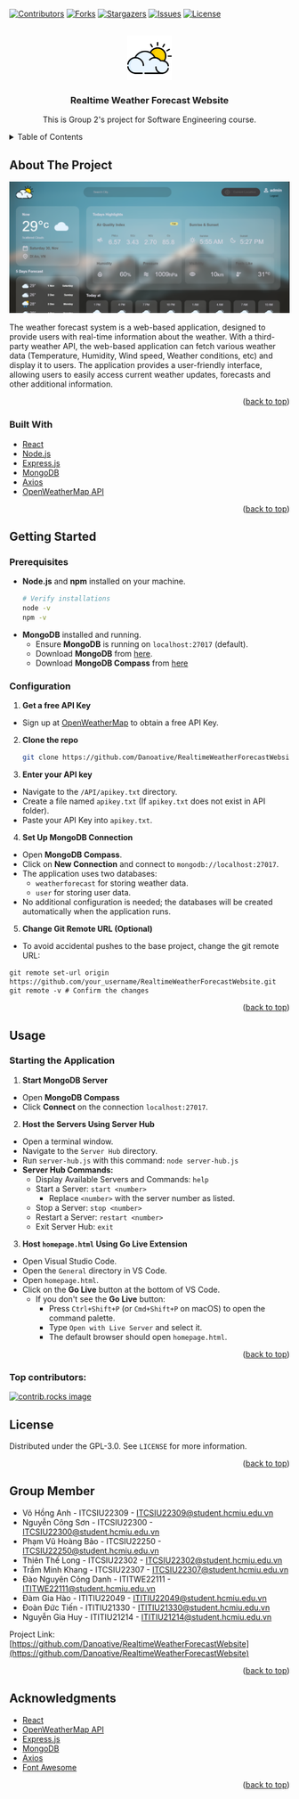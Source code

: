 <!-- Improved compatibility of back to top link: See: https://github.com/othneildrew/Best-README-Template/pull/73 -->
<a id="readme-top"></a>
<!--
*** Thanks for checking out the Best-README-Template. If you have a suggestion
*** that would make this better, please fork the repo and create a pull request
*** or simply open an issue with the tag "enhancement".
*** Don't forget to give the project a star!
*** Thanks again! Now go create something AMAZING! :D
-->



<!-- PROJECT SHIELDS -->
<!--
*** I'm using markdown "reference style" links for readability.
*** Reference links are enclosed in brackets [ ] instead of parentheses ( ).
*** See the bottom of this document for the declaration of the reference variables
*** for contributors-url, forks-url, etc. This is an optional, concise syntax you may use.
*** https://www.markdownguide.org/basic-syntax/#reference-style-links
-->
[![Contributors][contributors-shield]][contributors-url]
[![Forks][forks-shield]][forks-url]
[![Stargazers][stars-shield]][stars-url]
[![Issues][issues-shield]][issues-url]
[![License][license-shield]][license-url]



<!-- PROJECT LOGO -->
<br />
<div align="center">
  <a href="https://github.com/Danoative/RealtimeWeatherForecastWebsite">
    <img src="/General/assets/css/imgGenUi/logo.png" alt="Logo" width="80" height="80">
  </a>

<h3 align="center">Realtime Weather Forecast Website</h3>

  <p align="center">
    This is Group 2's project for Software Engineering course.
  </p>
</div>



<!-- TABLE OF CONTENTS -->
<details>
  <summary>Table of Contents</summary>
  <ol>
    <li>
      <a href="#about-the-project">About The Project</a>
      <ul>
        <li><a href="#built-with">Built With</a></li>
      </ul>
    </li>
    <li>
      <a href="#getting-started">Getting Started</a>
      <ul>
        <li><a href="#prerequisites">Prerequisites</a></li>
        <li><a href="#installation">Installation</a></li>
      </ul>
    </li>
    <li><a href="#usage">Usage</a></li>
    <li><a href="#license">License</a></li>
    <li><a href="#contact">Group Member</a></li>
    <li><a href="#acknowledgments">Acknowledgments</a></li>
  </ol>
</details>



<!-- ABOUT THE PROJECT -->
## About The Project

[![Product Name Screen Shot][product-screenshot]](https://example.com)

The weather forecast system is a web-based application, designed to provide users with real-time information about the weather. With a third-party weather API, the web-based application can fetch various weather data (Temperature, Humidity, Wind speed, Weather conditions, etc) and display it to users. The application provides a user-friendly interface, allowing users to easily access current weather updates, forecasts and other additional information.


<p align="right">(<a href="#readme-top">back to top</a>)</p>



### Built With

- [React](https://reactjs.org/)
- [Node.js](https://nodejs.org/)
- [Express.js](https://expressjs.com/)
- [MongoDB](https://www.mongodb.com/)
- [Axios](https://axios-http.com/)
- [OpenWeatherMap API](https://openweathermap.org/api)

<p align="right">(<a href="#readme-top">back to top</a>)</p>



<!-- GETTING STARTED -->
## Getting Started



### Prerequisites

- **Node.js** and **npm** installed on your machine.
  ```sh
  # Verify installations
  node -v
  npm -v
  ```
- **MongoDB** installed and running.
    - Ensure **MongoDB** is running on `localhost:27017` (default).
    - Download **MongoDB** from [here](https://www.mongodb.com/try/download/community).
    - Download **MongoDB Compass** from [here](https://www.mongodb.com/try/download/compass)

### Configuration

1. **Get a free API Key**
- Sign up at [OpenWeatherMap](https://openweathermap.org/) to obtain a free API Key.
2. **Clone the repo**
   ```sh
   git clone https://github.com/Danoative/RealtimeWeatherForecastWebsite.git
   ```
3. **Enter your API key**
- Navigate to the `/API/apikey.txt` directory.
- Create a file named `apikey.txt` (If `apikey.txt` does not exist in API folder).
- Paste your API Key into `apikey.txt`.

4. **Set Up MongoDB Connection**
- Open **MongoDB Compass**.
- Click on **New Connection** and connect to `mongodb://localhost:27017`.
- The application uses two databases:
    - `weatherforecast` for storing weather data.
    - `user` for storing user data.
- No additional configuration is needed; the databases will be created automatically when the application runs.

5. **Change Git Remote URL (Optional)**
- To avoid accidental pushes to the base project, change the git remote URL:
```
git remote set-url origin https://github.com/your_username/RealtimeWeatherForecastWebsite.git
git remote -v # Confirm the changes
```


<p align="right">(<a href="#readme-top">back to top</a>)</p>



<!-- USAGE EXAMPLES -->
## Usage

### Starting the Application

1. **Start MongoDB Server**
- Open **MongoDB Compass**
- Click **Connect** on the connection `localhost:27017`.

2. **Host the Servers Using Server Hub**
- Open a terminal window.
- Navigate to the `Server Hub` directory.
- Run `server-hub.js` with this command: ```node server-hub.js```
- **Server Hub Commands:**
    - Display Available Servers and Commands: `help`
    - Start a Server: `start <number>`
        - Replace `<number>` with the server number as listed.
    - Stop a Server: `stop <number>`
    - Restart a Server: `restart <number>`
    - Exit Server Hub: `exit`

3. **Host `homepage.html` Using Go Live Extension**
- Open Visual Studio Code.
- Open the `General` directory in VS Code.
- Open `homepage.html`.
- Click on the **Go Live** button at the bottom of VS Code.
    - If you don't see the **Go Live** button:
        - Press `Ctrl+Shift+P` (or `Cmd+Shift+P` on macOS) to open the command palette.
        - Type `Open with Live Server` and select it.
        - The default browser should open `homepage.html`.



<p align="right">(<a href="#readme-top">back to top</a>)</p>





### Top contributors:

<a href="https://github.com/Danoative/RealtimeWeatherForecastWebsite/graphs/contributors">
  <img src="https://contrib.rocks/image?repo=Danoative/RealtimeWeatherForecastWebsite" alt="contrib.rocks image" />
</a>



<!-- LICENSE -->
## License

Distributed under the GPL-3.0. See `LICENSE` for more information.

<p align="right">(<a href="#readme-top">back to top</a>)</p>



<!-- CONTACT -->
## Group Member

- Võ Hồng Anh             - ITCSIU22309 - ITCSIU22309@student.hcmiu.edu.vn
- Nguyễn Công Sơn         - ITCSIU22300 - ITCSIU22300@student.hcmiu.edu.vn
- Phạm Vũ Hoàng Bảo       - ITCSIU22250 - ITCSIU22250@student.hcmiu.edu.vn
- Thiên Thế Long          - ITCSIU22302 - ITCSIU22302@student.hcmiu.edu.vn
- Trầm Minh Khang         - ITCSIU22307 - ITCSIU22307@student.hcmiu.edu.vn
- Đào Nguyên Công Danh    - ITITWE22111 - ITITWE22111@student.hcmiu.edu.vn
- Đàm Gia Hào             - ITITIU22049 - ITITIU22049@student.hcmiu.edu.vn
- Đoàn Đức Tiến           - ITITIU21330 - ITITIU21330@student.hcmiu.edu.vn
- Nguyễn Gia Huy          - ITITIU21214 - ITITIU21214@student.hcmiu.edu.vn

Project Link: [https://github.com/Danoative/RealtimeWeatherForecastWebsite](https://github.com/Danoative/RealtimeWeatherForecastWebsite)

<p align="right">(<a href="#readme-top">back to top</a>)</p>



<!-- ACKNOWLEDGMENTS -->
## Acknowledgments

* [React](https://react.dev/)
* [OpenWeatherMap API](https://openweathermap.org/api)
* [Express.js](https://expressjs.com/)
* [MongoDB](https://www.mongodb.com/)
* [Axios](https://axios-http.com/)
* [Font Awesome](https://fontawesome.com/)

<p align="right">(<a href="#readme-top">back to top</a>)</p>



<!-- MARKDOWN LINKS & IMAGES -->
<!-- https://www.markdownguide.org/basic-syntax/#reference-style-links -->
[contributors-shield]: https://img.shields.io/github/contributors/Danoative/RealtimeWeatherForecastWebsite.svg?style=for-the-badge
[contributors-url]: https://github.com/Danoative/RealtimeWeatherForecastWebsite/graphs/contributors
[forks-shield]: https://img.shields.io/github/forks/Danoative/RealtimeWeatherForecastWebsite.svg?style=for-the-badge
[forks-url]: https://github.com/Danoative/RealtimeWeatherForecastWebsite/network/members
[stars-shield]: https://img.shields.io/github/stars/Danoative/RealtimeWeatherForecastWebsite.svg?style=for-the-badge
[stars-url]: https://github.com/Danoative/RealtimeWeatherForecastWebsite/stargazers
[issues-shield]: https://img.shields.io/github/issues/Danoative/RealtimeWeatherForecastWebsite.svg?style=for-the-badge
[issues-url]: https://github.com/Danoative/RealtimeWeatherForecastWebsite/issues
[license-shield]: https://img.shields.io/github/license/Danoative/RealtimeWeatherForecastWebsite.svg?style=for-the-badge
[license-url]: https://github.com/Danoative/RealtimeWeatherForecastWebsite/blob/master/LICENSE
[product-screenshot]: General/assets/Demo_Image/demo.png
